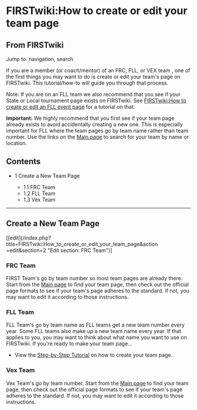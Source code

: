 # FIRSTwiki:How to create or edit your team page

## From FIRSTwiki

Jump to: navigation, search

If you are a member (or coach/mentor) of an FRC, FLL, or VEX team , one of the first things you may want to do is create or edit your team's page on FIRSTwiki. This tutorial/how-to will guide you through that process.

Note: If you are on an FLL team we also recommend that you see if your State or Local tournament page exists on FIRSTwiki. See [FIRSTwiki:How to create or edit an FLL event page](FIRSTwiki:How_to_create_or_edit_an_FLL_event_page "FIRSTwiki:How to create or edit an FLL event page") for a tutorial on that.

**Important:** We highly recommend that you first see if your team page already exists to avoid accidentally creating a new one. This is especially important for FLL where the team pages go by team name rather than team number. Use the links on the [Main page](Main_page "Main page") to search for your team by name or location.

## Contents

- 1 Create a New Team Page

  - 1.1 FRC Team
  - 1.2 FLL Team
  - 1.3 Vex Team

--------------------------------------------------------------------------------

## Create a New Team Page

[[edit](/index.php?title=FIRSTwiki:How_to_create_or_edit_your_team_page&action
=edit&section=2 "Edit section: FRC Team")]

### FRC Team

FIRST Team's go by team number so most team pages are already there. Start from the [Main page](Main_page "Main page") to find your team page, then check out the official page formats to see if your team's page adheres to the standard. If not, you may want to edit it according to those instructions.

### FLL Team

FLL Team's go by team name as FLL teams get a new team number every year. Some FLL teams also make up a new team name every year. If that applies to you, you may want to think about what name you want to use on FIRSTwiki. If you're ready to make your team page...

- View the [Step-by-Step Tutorial](FIRSTwiki:Create_Team_Page_Tutorial_%28FLL%29 "FIRSTwiki:Create Team Page Tutorial \(FLL\)") on how to create your team page.

### Vex Team

Vex Team's go by team number. Start from the [Main page](Main_page "Main page") to find your team page, then check out the official page formats to see if your team's page adheres to the standard. If not, you may want to edit it according to those instructions.
